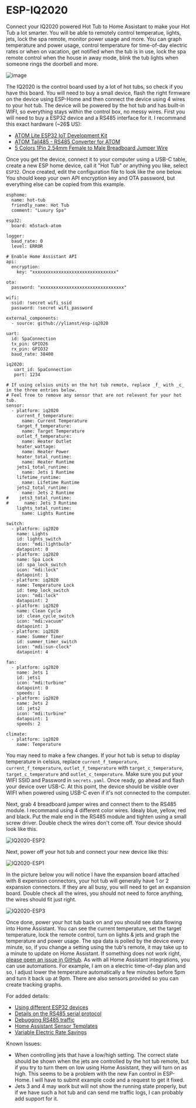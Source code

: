 # ESP-IQ2020
Connect your IQ2020 powered Hot Tub to Home Assistant to make your Hot Tub a lot smarter. You will be able to remotely control temperatue, lights, jets, lock the spa remote, monitor power usage and more. You can graph temperature and power usage, control temperature for time-of-day electric rates or when on vacation, get notified when the tub is in use, lock the spa remote control when the house in away mode, blink the tub lights when someone rings the doorbell and more.

![image](https://github.com/Ylianst/ESP-IQ2020/assets/1319013/b3143b60-84fe-421e-9225-c157ae8f650c)

The IQ2020 is the control board used by a lot of hot tubs, so check if you have this board. You will need to buy a small device, flash the right firmware on the device using ESP-Home and then connect the device using 4 wires to your hot tub. The device will be powered by the hot tub and has built-in WIFI, so everything stays within the control box, no messy wires. First you will need to buy a ESP32 device and a RS485 interface for it. I recommand this exact hardware (~26$ US):

- [ATOM Lite ESP32 IoT Development Kit](https://shop.m5stack.com/products/atom-lite-esp32-development-kit)
- [ATOM Tail485 - RS485 Converter for ATOM](https://shop.m5stack.com/products/atom-tail485)
- [5 Colors 1Pin 2.54mm Female to Male Breadboard Jumper Wire](https://www.amazon.com/XLX-Breadboard-Soldering-Brushless-Double-end/dp/B07S839W8V/ref=sr_1_3)

Once you get the device, connect it to your computer using a USB-C table, create a new ESP home device, call it "Hot Tub" or anything you like, select `ESP32`. Once created, edit the configuration file to look like the one below. You should keep your own API encryption key and OTA password, but everything else can be copied from this example.

```
esphome:
  name: hot-tub
  friendly_name: Hot Tub
  comment: "Luxury Spa"

esp32:
  board: m5stack-atom

logger:
  baud_rate: 0
  level: ERROR

# Enable Home Assistant API
api:
  encryption:
    key: "xxxxxxxxxxxxxxxxxxxxxxxxxxxxxxxx"

ota:
  password: "xxxxxxxxxxxxxxxxxxxxxxxxxxxxxxxx"

wifi:
  ssid: !secret wifi_ssid
  password: !secret wifi_password

external_components:
  - source: github://ylianst/esp-iq2020

uart:
  id: SpaConnection
  tx_pin: GPIO26
  rx_pin: GPIO32
  baud_rate: 38400

iq2020:
   uart_id: SpaConnection
   port: 1234

# If using celsius units on the hot tub remote, replace _f_ with _c_ in the three entries below.
# Feel free to remove any sensor that are not relevent for your hot tub.
sensor:
  - platform: iq2020
    current_f_temperature:
      name: Current Temperature
    target_f_temperature:
      name: Target Temperature
    outlet_f_temperature:
      name: Heater Outlet
    heater_wattage:
      name: Heater Power
    heater_total_runtime:
      name: Heater Runtime
    jets1_total_runtime:
      name: Jets 1 Runtime
    lifetime_runtime:
      name: Lifetime Runtime
    jets2_total_runtime:
      name: Jets 2 Runtime
#    jets3_total_runtime:
#      name: Jets 3 Runtime
    lights_total_runtime:
      name: Lights Runtime

switch:
  - platform: iq2020
    name: Lights
    id: lights_switch
    icon: "mdi:lightbulb"
    datapoint: 0
  - platform: iq2020
    name: Spa Lock
    id: spa_lock_switch
    icon: "mdi:lock"
    datapoint: 1
  - platform: iq2020
    name: Temperature Lock
    id: temp_lock_switch
    icon: "mdi:lock"
    datapoint: 2
  - platform: iq2020
    name: Clean Cycle
    id: clean_cycle_switch
    icon: "mdi:vacuum"
    datapoint: 3
  - platform: iq2020
    name: Summer Timer
    id: summer_timer_switch
    icon: "mdi:sun-clock"
    datapoint: 4

fan:
  - platform: iq2020
    name: Jets 1
    id: jets1
    icon: "mdi:turbine"
    datapoint: 0
    speeds: 1
  - platform: iq2020
    name: Jets 2
    id: jets2
    icon: "mdi:turbine"
    datapoint: 1
    speeds: 2

climate:
  - platform: iq2020
    name: Temperature
```

You may need to make a few changes. If your hot tub is setup to display temperature in celsius, replace `current_f_temperature`, `current_f_temperature`, `outlet_f_temperature` with `target_c_temperature`, `target_c_temperature` and `outlet_c_temperature`. Make sure you put your WIFI SSID and Password in `secrets.yaml`. Once ready, go ahead and flash your device over USB-C. At this point, the device should be visible over WIFI when powered using USB-C even if it's not connected to the computer.

Next, grab 4 breadboard jumper wires and connect them to the RS485 module. I recommand using 4 different color wires. Idealy blue, yellow, red and black. Put the male end in the RS485 module and tighten using a small screw driver. Double check the wires don't come off. Your device should look like this.

![IQ2020-ESP2](https://github.com/Ylianst/ESP-IQ2020/assets/1319013/434920d7-ad5b-446c-af8e-142df2a1e9d8)

Next, power off your hot tub and connect your new device like this:

![IQ2020-ESP1](https://github.com/Ylianst/ESP-IQ2020/assets/1319013/07697b93-9469-46b6-9f8b-8a79d4cd90d3)

In the picture below you will notice I have the expansion board attached with 8 expension connectors, your hot tub will generally have 1 or 2 expansion connectors. If they are all busy, you will need to get an expansion board. Double check all the wires, you should not need to force anything, the wires should fit just right.

![IQ2020-ESP3](https://github.com/Ylianst/ESP-IQ2020/assets/1319013/c52b676b-e35c-474c-8919-2fc57302d0fb)

Once done, power your hot tub back on and you should see data flowing into Home Assistant. You can see the current temperature, set the target temperature, lock the remote control, turn on lights & jets and graph the temperature and power usage. The spa data is polled by the device every minute, so, if you change a setting using the tub's remote, it may take up to a minute to update on Home Assistant. If something does not work right, [please open an issue in GitHub](https://github.com/Ylianst/ESP-IQ2020/issues). As with all Home Assistant integrations, you can use automations. For example, I am on a electric time-of-day plan and so, I adjust lower the temperature automatically a few minutes before 5pm and turn it back up at 9pm. There are also sensors provided so you can create tracking graphs.

For added details:
  - [Using different ESP32 devices](https://github.com/Ylianst/ESP-IQ2020/blob/main/documentation/devices.md)
  - [Details on the RS485 serial protocol](https://github.com/Ylianst/ESP-IQ2020/blob/main/documentation/protocol.md)
  - [Debugging RS485 traffic](https://github.com/Ylianst/ESP-IQ2020/blob/main/documentation/debugging.md)
  - [Home Assistant Sensor Templates](https://github.com/Ylianst/ESP-IQ2020/blob/main/documentation/templates.md)
  - [Variable Electric Rate Savings](https://github.com/Ylianst/ESP-IQ2020/blob/main/documentation/electric.md)

Known Issues:
  - When controlling jets that have a low/high setting. The correct state should be shown when the jets are controlled by the hot tub remote, but if you try to turn them on low using Home Assistant, they will turn on as high. This seems to be a problem with the new Fan control in ESP-Home. I will have to submit example code and a request to get it fixed.
  - Jets 3 and 4 may work but will not show the running state properly, but if we have such a hot tub and can send me traffic logs, I can probably add support for it.
